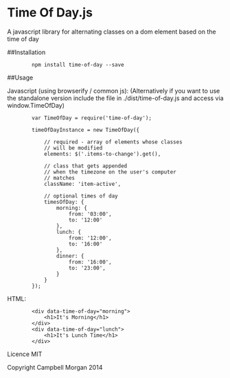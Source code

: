 Time Of Day.js
================

A javascript library for alternating classes on a dom
element based on the time of day


##Installation

            npm install time-of-day --save


##Usage

Javascript (using browserify / common js):
(Alternatively if you want to use the standalone version
include the file in ./dist/time-of-day.js and access via window.TimeOfDay)

            var TimeOfDay = require('time-of-day');

            timeOfDayInstance = new TimeOfDay({

                // required - array of elements whose classes
                // will be modified
                elements: $('.items-to-change').get(),

                // class that gets appended
                // when the timezone on the user's computer
                // matches
                className: 'item-active',

                // optional times of day
                timesOfDay: {
                    morning: {
                        from: '03:00',
                        to: '12:00'
                    },
                    lunch: {
                        from: '12:00',
                        to: '16:00'
                    },
                    dinner: {
                        from: '16:00',
                        to: '23:00',
                    }
                }
            });


HTML:

            <div data-time-of-day="morning">
                <h1>It's Morning</h1>
            </div>
            <div data-time-of-day="lunch">
                <h1>It's Lunch Time</h1>
            </div>


Licence MIT

Copyright Campbell Morgan 2014
